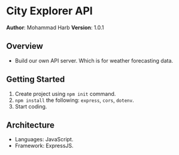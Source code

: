 # City Explorer API

**Author**: Mohammad Harb
**Version**: 1.0.1

## Overview

* Build our own API server. Which is for weather forecasting data.

## Getting Started

1. Create project using `npm init` command.
2. `npm install` the following: `express`, `cors`, `dotenv`.
3. Start coding.

## Architecture

* Languages: JavaScript.
* Framework: ExpressJS.
